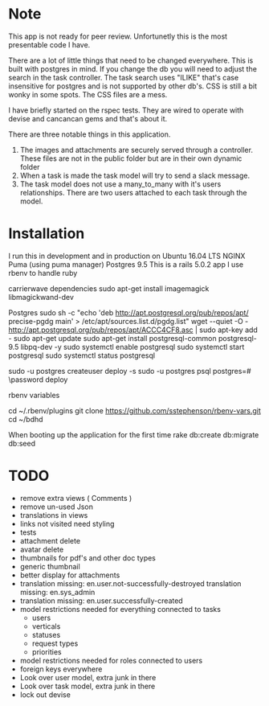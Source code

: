 # Note

This app is not ready for peer review. Unfortunetly this is the most
presentable code I have.

There are a lot of little things that need to be changed everywhere. This is
built with postgres in mind. If you change the db you will need to adjust the
search in the task controller. The task search uses "ILIKE" that's case
insensitive for postgres and is not supported by other db's. CSS is still a bit
wonky in some spots. The CSS files are a mess.

I have briefly started on the rspec tests. They are wired to operate with devise
and cancancan gems and that's about it.  

There are three notable things in this application.
1. The images and attachments are securely served through a controller. These
   files are not in the public folder but are in their own dynamic folder
2. When a task is made the task model will try to send a slack message.
3. The task model does not use a many_to_many with it's users relationships.
   There are two users attached to each task through the model.

# Installation

I run this in development and in production on
Ubuntu 16.04 LTS
NGINX
Puma (using puma manager)
Postgres 9.5
This is a rails 5.0.2 app
I use rbenv to handle ruby

carrierwave dependencies
sudo apt-get install imagemagick libmagickwand-dev

Postgres
sudo sh -c "echo 'deb http://apt.postgresql.org/pub/repos/apt/ precise-pgdg main' > /etc/apt/sources.list.d/pgdg.list"
wget --quiet -O - http://apt.postgresql.org/pub/repos/apt/ACCC4CF8.asc | sudo apt-key add -
sudo apt-get update
sudo apt-get install postgresql-common postgresql-9.5 libpq-dev -y
sudo systemctl enable postgresql
sudo systemctl start postgresql
sudo systemctl status postgresql

sudo -u postgres createuser deploy -s
sudo -u postgres psql
postgres=# \password deploy


rbenv variables

cd ~/.rbenv/plugins
git clone https://github.com/sstephenson/rbenv-vars.git
cd ~/bdhd

When booting up the application for the first time
rake db:create db:migrate db:seed

# TODO
* remove extra views ( Comments )
* remove un-used Json
* translations in views
* links not visited need styling
* tests
* attachment delete
* avatar delete
* thumbnails for pdf's and other doc types
* generic thumbnail
* better display for attachments
* translation missing: en.user.not-successfully-destroyed translation missing: en.sys_admin
* translation missing: en.user.successfully-created
* model restrictions needed for everything connected to tasks
  - users
  - verticals
  - statuses
  - request types
  - priorities
* model restrictions needed for roles connected to users
* foreign keys everywhere
* Look over user model, extra junk in there
* Look over task model, extra junk in there
* lock out devise
